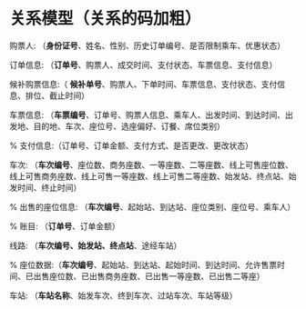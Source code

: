 # 关系模型（关系的码加粗） #

购票人: （**身份证号**、姓名、性别、历史订单编号、是否限制乘车、优惠状态）

订单信息: （**订单号**、购票人、成交时间、支付状态、车票信息、支付信息）

候补购票信息:（ **候补单号**、购票人、下单时间、车票信息、支付状态、支付信息、排位、截止时间）

车票信息: （**车票编号**、订单号、购票人信息、乘车人、出发时间、到达时间、出发地、目的地、车次、座位号、选座偏好、订餐、席位类别）

% 支付信息:（订单号、订单金额、支付方式、是否更改、更改状态）

车次: （**车次编号**、座位数、商务座数、一等座数、二等座数、线上可售座位数、线上可售商务座数、线上可售一等座数、线上可售二等座数、始发站、终点站、始发时间、终止时间）

% 出售的座位信息: （**车次编号**、起始站、到达站、座位类别、座位号、乘车人）

% 账目: （**订单号**、订单金额）

线路: （**车次编号、始发站、终点站**、途经车站）

% 座位数据:（**车次编号**、起始站、到达站、起始时间、到达时间、允许售票时间、已出售座位数、已出售商务座数、已出售一等座数、已出售二等座）

车站: （**车站名称**、始发车次、终到车次、过站车次、车站等级）
